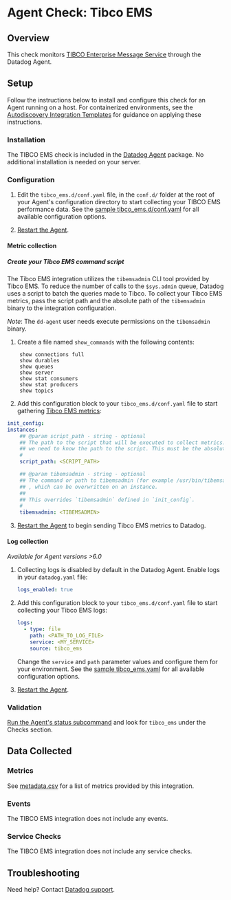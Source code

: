 # Agent Check: Tibco EMS

## Overview

This check monitors [TIBCO Enterprise Message Service][1] through the Datadog Agent.

## Setup

Follow the instructions below to install and configure this check for an Agent running on a host. For containerized environments, see the [Autodiscovery Integration Templates][3] for guidance on applying these instructions.

### Installation

The TIBCO EMS check is included in the [Datadog Agent][2] package. No additional installation is needed on your server.

### Configuration

1. Edit the `tibco_ems.d/conf.yaml` file, in the `conf.d/` folder at the root of your Agent's configuration directory to start collecting your TIBCO EMS performance data. See the [sample tibco_ems.d/conf.yaml][4] for all available configuration options.

2. [Restart the Agent][5].

#### Metric collection

##### Create your Tibco EMS command script

The Tibco EMS integration utilizes the `tibemsadmin` CLI tool provided by Tibco EMS. To reduce the number of calls to the `$sys.admin` queue, Datadog uses a script to batch the queries made to Tibco. To collect your Tibco EMS metrics, pass the script path and the absolute path of the `tibemsadmin` binary to the integration configuration.

*Note*: The `dd-agent` user needs execute permissions on the `tibemsadmin` binary.
1. Create a file named `show_commands` with the following contents:
```text
    show connections full
    show durables
    show queues
    show server
    show stat consumers
    show stat producers
    show topics
```


2. Add this configuration block to your `tibco_ems.d/conf.yaml` file to start gathering [Tibco EMS metrics](#metrics):

```yaml
init_config:
instances:
    ## @param script_path - string - optional
    ## The path to the script that will be executed to collect metrics. Since the script is executed by a subprocess,
    ## we need to know the path to the script. This must be the absolute path to the script.
    #
    script_path: <SCRIPT_PATH>

    ## @param tibemsadmin - string - optional
    ## The command or path to tibemsadmin (for example /usr/bin/tibemsadmin or docker exec <container> tibemsadmin)
    ## , which can be overwritten on an instance.
    ##
    ## This overrides `tibemsadmin` defined in `init_config`.
    #
    tibemsadmin: <TIBEMSADMIN>
```

3. [Restart the Agent][5] to begin sending Tibco EMS metrics to Datadog.

#### Log collection

_Available for Agent versions >6.0_

1. Collecting logs is disabled by default in the Datadog Agent. Enable logs in your `datadog.yaml` file:

   ```yaml
   logs_enabled: true
   ```

2. Add this configuration block to your `tibco_ems.d/conf.yaml` file to start collecting your Tibco EMS logs:

   ```yaml
   logs:
     - type: file
       path: <PATH_TO_LOG_FILE>
       service: <MY_SERVICE>
       source: tibco_ems
   ```

    Change the `service` and `path` parameter values and configure them for your environment. See the [sample tibco_ems.yaml][4] for all available configuration options.

3. [Restart the Agent][5].

### Validation

[Run the Agent's status subcommand][6] and look for `tibco_ems` under the Checks section.

## Data Collected

### Metrics

See [metadata.csv][7] for a list of metrics provided by this integration.

### Events

The TIBCO EMS integration does not include any events.

### Service Checks

The TIBCO EMS integration does not include any service checks.

## Troubleshooting

Need help? Contact [Datadog support][8].


[1]: https://docs.tibco.com/products/tibco-enterprise-message-service
[2]: /account/settings/agent/latest
[3]: https://docs.datadoghq.com/agent/kubernetes/integrations/
[4]: https://github.com/DataDog/integrations-core/blob/master/tibco_ems/datadog_checks/tibco_ems/data/conf.yaml.example
[5]: https://docs.datadoghq.com/agent/guide/agent-commands/#start-stop-and-restart-the-agent
[6]: https://docs.datadoghq.com/agent/guide/agent-commands/#agent-status-and-information
[7]: https://github.com/DataDog/integrations-core/blob/master/tibco_ems/metadata.csv
[8]: https://docs.datadoghq.com/help/
